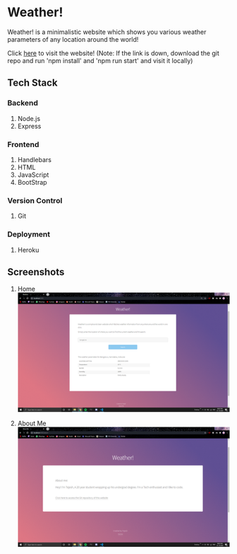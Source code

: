 # Weather!
Weather! is a minimalistic website which shows you various weather parameters of any location around the world!

Click [here](https://tejesh17-weather-app.herokuapp.com/) to visit the website!
(Note: If the link is down, download the git repo and run 'npm install' and 'npm run start' and visit it locally)

## Tech Stack

### Backend 

1. Node.js
2. Express

### Frontend 

1. Handlebars
2. HTML
3. JavaScript
4. BootStrap 

### Version Control 
1. Git

### Deployment
1. Heroku

## Screenshots 
1. Home
![Alt Text](https://github.com/Tejesh17/node-weather/blob/master/screenshots/HomeScreenshot.PNG)

2. About Me
![Alt Text](https://github.com/Tejesh17/node-weather/blob/master/screenshots/AboutMeScreenshot.PNG)
